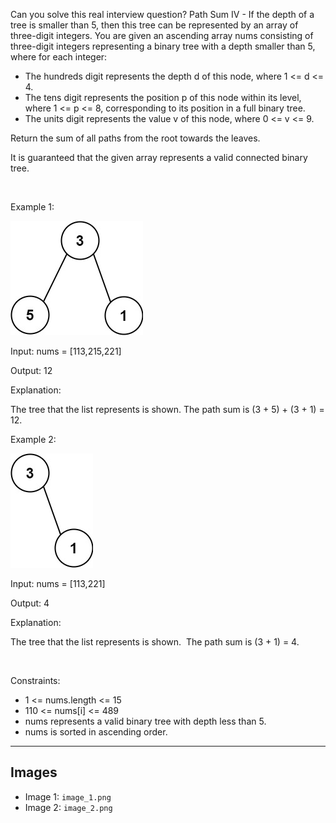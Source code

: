 Can you solve this real interview question? Path Sum IV - If the depth of a tree is smaller than 5, then this tree can be represented by an array of three-digit integers. You are given an ascending array nums consisting of three-digit integers representing a binary tree with a depth smaller than 5, where for each integer:

 * The hundreds digit represents the depth d of this node, where 1 <= d <= 4.
 * The tens digit represents the position p of this node within its level, where 1 <= p <= 8, corresponding to its position in a full binary tree.
 * The units digit represents the value v of this node, where 0 <= v <= 9.

Return the sum of all paths from the root towards the leaves.

It is guaranteed that the given array represents a valid connected binary tree.

 

Example 1:

![Example 1](./image_1.png)

Input: nums = [113,215,221]

Output: 12

Explanation:

The tree that the list represents is shown.
The path sum is (3 + 5) + (3 + 1) = 12.

Example 2:

![Example 2](./image_2.png)

Input: nums = [113,221]

Output: 4

Explanation:

The tree that the list represents is shown. 
The path sum is (3 + 1) = 4.

 

Constraints:

 * 1 <= nums.length <= 15
 * 110 <= nums[i] <= 489
 * nums represents a valid binary tree with depth less than 5.
 * nums is sorted in ascending order.

---

## Images

- Image 1: `image_1.png`
- Image 2: `image_2.png`
